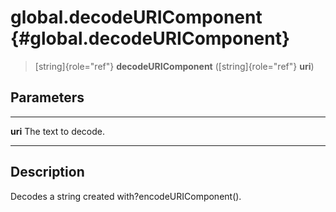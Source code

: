 global.decodeURIComponent {#global.decodeURIComponent}
=========================

> [string]{role="ref"} **decodeURIComponent** ([string]{role="ref"}
> **uri**)

Parameters
----------

  --------- ---------------------
  **uri**   The text to decode.
  --------- ---------------------

Description
-----------

Decodes a string created with?encodeURIComponent().
